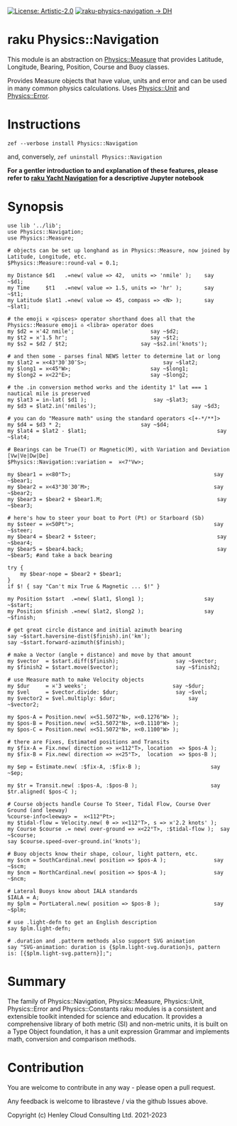 [![License: Artistic-2.0](https://img.shields.io/badge/License-Artistic%202.0-0298c3.svg)](https://opensource.org/licenses/Artistic-2.0)
[![raku-physics-navigation -> DH](https://github.com/librasteve/raku-Physics-Navigation/actions/workflows/navigation-weekly.yaml/badge.svg)](https://github.com/librasteve/raku-Physics-Navigation/actions/workflows/navigation-weekly.yaml)

# raku Physics::Navigation

This module is an abstraction on [Physics::Measure](https://github.com/librasteve/raku-Physics-Measure) that provides Latitude, Longitude, Bearing, Position, Course and Buoy classes.

Provides Measure objects that have value, units and error and can be used in many common physics calculations. Uses [Physics::Unit](https://github.com/librasteve/raku-Physics-Unit) and [Physics::Error](https://github.com/librasteve/raku-Physics-Error).

# Instructions
```zef --verbose install Physics::Navigation```

and, conversely, ```zef uninstall Physics::Navigation```

**For a gentler introduction to and explanation of these features, please refer to [raku Yacht Navigation](https://github.com/librasteve/raku-Yacht-Navigation) for a descriptive Jupyter notebook**

# Synopsis

```perl6
use lib '../lib';
use Physics::Navigation;
use Physics::Measure;

# objects can be set up longhand as in Physics::Measure, now joined by Latitude, Longitude, etc.
$Physics::Measure::round-val = 0.1;

my Distance $d1   .=new( value => 42,  units => 'nmile' );	  say ~$d1;
my Time     $t1   .=new( value => 1.5, units => 'hr' );		  say ~$t1;
my Latitude $lat1 .=new( value => 45, compass => <N> );		  say ~$lat1;

# the emoji ♓️ <pisces> operator shorthand does all that the Physics::Measure emoji ♎️ <libra> operator does
my $d2 = ♓️'42 nmile';						  say ~$d2;
my $t2 = ♓️'1.5 hr';						  say ~$t2;
my $s2 = $d2 / $t2;						  say ~$s2.in('knots');

# and then some - parses final NEWS letter to determine lat or long
my $lat2 = ♓️<43°30′30″S>;				          say ~$lat2;
my $long1 = ♓️<45°W>;						  say ~$long1;
my $long2 = ♓️<22°E>;						  say ~$long2;

# the .in conversion method works and the identity 1° lat === 1 nautical mile is preserved
my $lat3 = in-lat( $d1 );					  say ~$lat3;
my $d3 = $lat2.in('nmiles');			                  say ~$d3;

# you can do "Measure math" using the standard operators <[+-*/**]>
my $d4 = $d3 * 2;						  say ~$d4;
my $lat4 = $lat2 - $lat1;                                         say ~$lat4;

# Bearings can be True(T) or Magnetic(M), with Variation and Deviation [Vw|Ve|Dw|De]
$Physics::Navigation::variation =  ♓️<7°Vw>;

my $bear1 = ♓️<80°T>;                                             say ~$bear1;
my $bear2 = ♓️<43°30′30″M>;                                       say ~$bear2;
my $bear3 = $bear2 + $bear1.M;                                    say ~$bear3;

# here's how to steer your boat to Port (Pt) or Starboard (Sb)
my $steer = ♓️<50Pt°>;                                            say ~$steer;
my $bear4 = $bear2 + $steer;                                      say ~$bear4;
my $bear5 = $bear4.back;                                          say ~$bear5; #and take a back bearing

try {
	my $bear-nope = $bear2 + $bear1;
}
if $! { say "Can't mix True & Magnetic ... $!" }

my Position $start  .=new( $lat1, $long1 );	                  say ~$start;
my Position $finish .=new( $lat2, $long2 );	                  say ~$finish;

# get great circle distance and initial azimuth bearing
say ~$start.haversine-dist($finish).in('km');
say ~$start.forward-azimuth($finish);

# make a Vector (angle + distance) and move by that amount
my $vector  = $start.diff($finish);			         say ~$vector;
my $finish2 = $start.move($vector);			         say ~$finish2;

# use Measure math to make Velocity objects
my $dur     = ♓️'3 weeks';			                 say ~$dur;
my $vel     = $vector.divide: $dur;			         say ~$vel;
my $vector2 = $vel.multiply: $dur;		                 say ~$vector2;

my $pos-A = Position.new( ♓️<51.5072°N>, ♓️<0.1276°W> );
my $pos-B = Position.new( ♓️<51.5072°N>, ♓️<0.1110°W> );
my $pos-C = Position.new( ♓️<51.5072°N>, ♓️<0.1100°W> );

# there are Fixes, Estimated positions and Transits
my $fix-A = Fix.new( direction => ♓️<112°T>, location  => $pos-A );
my $fix-B = Fix.new( direction => ♓️<25°T>,  location  => $pos-B );

my $ep = Estimate.new( :$fix-A, :$fix-B );                      say ~$ep;

my $tr = Transit.new( :$pos-A, :$pos-B );                       say $tr.aligned( $pos-C );

# Course objects handle Course To Steer, Tidal Flow, Course Over Ground (and leeway)
%course-info<leeway> =  ♓️<112°Pt>;
my $tidal-flow = Velocity.new( θ => ♓️<112°T>, s => ♓️'2.2 knots' );
my Course $course .= new( over-ground => ♓️<22°T>, :$tidal-flow );  say ~$course;
say $course.speed-over-ground.in('knots');

# Buoy objects know their shape, colour, light pattern, etc.
my $scm = SouthCardinal.new( position => $pos-A );               say ~$scm;
my $ncm = NorthCardinal.new( position => $pos-A );               say ~$ncm;

# Lateral Buoys know about IALA standards
$IALA = A;
my $plm = PortLateral.new( position => $pos-B );                 say ~$plm;

# use .light-defn to get an English description
say $plm.light-defn;

# .duration and .patterm methods also support SVG animation
say "SVG-animation: duration is {$plm.light-svg.duration}s, pattern is: [{$plm.light-svg.pattern}];";
```

# Summary

The family of Physics::Navigation, Physics::Measure, Physics::Unit, Physics::Error and Physics::Constants raku modules is a consistent and extensible toolkit intended for science and education. It provides a comprehensive library of both metric (SI) and non-metric units, it is built on a Type Object foundation, it has a unit expression Grammar and implements math, conversion and comparison methods.

# Contribution

You are welcome to contribute in any way - please open a pull request.

Any feedback is welcome to librasteve / via the github Issues above.

Copyright (c) Henley Cloud Consulting Ltd. 2021-2023
